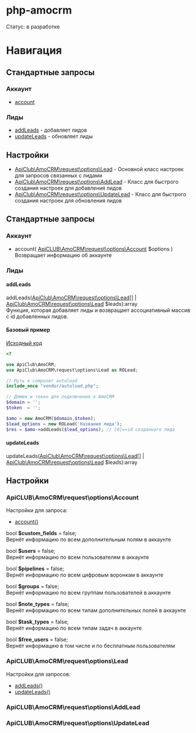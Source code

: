 # php-amocrm
Статус: в разработке

# Навигация
## Стандартные запросы
### Аккаунт
- [account](#account)

### Лиды
- [addLeads](#add_leads) - добавляет лидов
- [updateLeads](#update_leads) - обновляет лиды

## Настройки
- [ApiClub\AmoCRM\request\options\Lead](#request_options_lead) - Основной класс настроек для запросов связанных с лидами
- [ApiClub\AmoCRM\request\options\AddLead](#request_options_add_lead) - Класс для быстрого создания настроек для добавления лидов
- [ApiClub\AmoCRM\request\options\UpdateLead](#request_options_update_lead)  - Класс для быстрого создания настроек для обновления лидов

## Стандартные запросы
### Аккаунт
- <a name="account"></a>
account( [ApiCLUB\AmoCRM\request\options\Account](#request_options_account) $options )    
Возвращает информацию об аккаунте  

### Лиды
<a name="add_leads"></a>
#### addLeads
addLeads([ApiClub\AmoCRM\request\options\Lead[]](#request_options_lead) | [ApiClub\AmoCRM\request\options\Lead](#request_options_lead) $leads):array  
Функция, которая добавляет лиды и возвращает ассоциативный массив с id добавленных лидов.

#### Базовый пример
[Исходный код](example/lead/add/01_basic.php)
```php
<?

use ApiClub\AmoCRM;
use ApiClub\AmoCRM\request\options\Lead as ROLead;

// Путь к composer autoload
include_once "vendor/autoload.php";

// Домен и токен для подключения к AmoCRM
$domain = '';
$token  = '';

$amo = new AmoCRM($domain,$token);
$lead_options = new ROLead('Название лида');
$res = $amo->addLeads($lead_options); // [0]=>id созданного лида

```

<a name="update_leads"></a>
#### updateLeads
updateLeads([ApiClub\AmoCRM\request\options\Lead[]](#request_options_lead) | [ApiClub\AmoCRM\request\options\Lead](#request_options_lead) $leads):array


## Настройки
<a name="request_options_account"></a>
### ApiCLUB\AmoCRM\request\options\Account
Настройки для запроса:
- [account()](#account)

bool **$custom_fields** = false;    
Вернёт информацию по всем дополнительным полям в аккаунте    

bool **$users** = false;  
Вернёт информацию по всем пользователям в аккаунте  

bool **$pipelines** = false;  
Вернёт информацию по всем цифровым воронкам в аккаунте  

bool **$groups** = false;  
Вернёт информацию по всем группам пользователей в аккаунте  

bool **$note_types** = false;  
Вернёт информацию по всем типам дополнительных полей в аккаунте

bool **$task_types** = false;  
Вернёт информацию по всем типам задач в аккаунте  

bool **$free_users** = false;  
Вернёт информацию в том числе и по бесплатным пользователям  


<a name="request_options_lead"></a>
### ApiCLUB\AmoCRM\request\options\Lead
Настройки для запросов: 
- [addLeads()](#add_leads)
- [updateLeads()](#update_leads)


<a name="request_options_add_lead"></a>
### ApiCLUB\AmoCRM\request\options\AddLead

<a name="request_options_update_lead"></a>
### ApiCLUB\AmoCRM\request\options\UpdateLead
